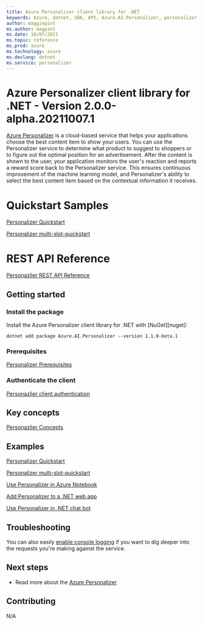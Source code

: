 ```yaml
---
title: Azure Personalizer client library for .NET
keywords: Azure, dotnet, SDK, API, Azure.AI.Personalizer, personalizer
author: maggiepint
ms.author: magpint
ms.date: 10/07/2021
ms.topic: reference
ms.prod: azure
ms.technology: azure
ms.devlang: dotnet
ms.service: personalizer
---
```


# Azure Personalizer client library for .NET - Version 2.0.0-alpha.20211007.1 


[Azure Personalizer](https://docs.microsoft.com/azure/cognitive-services/personalizer/)
is a cloud-based service that helps your applications choose the best content item to show your users. You can use the Personalizer service to determine what product to suggest to shoppers or to figure out the optimal position for an advertisement. After the content is shown to the user, your application monitors the user's reaction and reports a reward score back to the Personalizer service. This ensures continuous improvement of the machine learning model, and Personalizer's ability to select the best content item based on the contextual information it receives.

# Quickstart Samples
[comment]: <> (TODO -- 1. change the version in the quickstart once the SDK is realeased. 2. Change multi-slot quickstart to use sdk instead of HTTP)
[Personalizer Quickstart](https://docs.microsoft.com/azure/cognitive-services/personalizer/quickstart-personalizer-sdk?pivots=programming-language-csharp)

[Personalizer multi-slot-quickstart](https://docs.microsoft.com/azure/cognitive-services/personalizer/how-to-multi-slot?pivots=programming-language-csharp)

# REST API Reference 
[Personazlier REST API Reference](https://docs.microsoft.com/rest/api/personalizer/)

## Getting started

### Install the package

Install the Azure Personalizer client library for .NET with [NuGet][nuget]:

```dotnetcli
dotnet add package Azure.AI.Personalizer --version 1.1.0-beta.1
```

### Prerequisites

[Personalizer Prerequisites](https://docs.microsoft.com/azure/cognitive-services/personalizer/quickstart-personalizer-sdk?pivots=programming-language-csharp#prerequisites)

### Authenticate the client

[Personazlier client authentication](https://docs.microsoft.com/azure/cognitive-services/personalizer/quickstart-personalizer-sdk?pivots=programming-language-csharp#authenticate-the-client)

## Key concepts

[Personazlier Concepts](https://docs.microsoft.com/azure/cognitive-services/personalizer/terminology)

## Examples

[Personalizer Quickstart](https://docs.microsoft.com/azure/cognitive-services/personalizer/quickstart-personalizer-sdk?pivots=programming-language-csharp)

[Personalizer multi-slot-quickstart](https://docs.microsoft.com/azure/cognitive-services/personalizer/how-to-multi-slot?pivots=programming-language-csharp)

[Use Personalizer in Azure Notebook](https://docs.microsoft.com/azure/cognitive-services/personalizer/tutorial-use-azure-notebook-generate-loop-data)

[Add Personalizer to a .NET web app](https://docs.microsoft.com/azure/cognitive-services/personalizer/tutorial-use-personalizer-web-app)

[Use Personalizer in .NET chat bot](https://docs.microsoft.com/azure/cognitive-services/personalizer/tutorial-use-personalizer-chat-bot)


## Troubleshooting

You can also easily [enable console logging](https://github.com/Azure/azure-sdk-for-net/blob/main/sdk/core/Azure.Core/samples/Diagnostics.md#logging) if you want to dig
deeper into the requests you're making against the service.

## Next steps

* Read more about the [Azure Personalizer](https://docs.microsoft.com/azure/cognitive-services/personalizer/what-is-personalizer)

## Contributing

N/A

